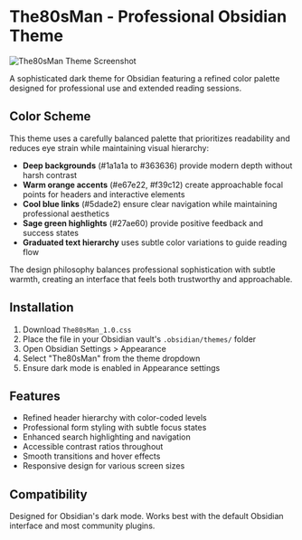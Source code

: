 # The80sMan - Professional Obsidian Theme

![The80sMan Theme Screenshot](The80sMan%20-%20Obsidian%20.png)

A sophisticated dark theme for Obsidian featuring a refined color palette designed for professional use and extended reading sessions.

## Color Scheme

This theme uses a carefully balanced palette that prioritizes readability and reduces eye strain while maintaining visual hierarchy:

- **Deep backgrounds** (#1a1a1a to #363636) provide modern depth without harsh contrast
- **Warm orange accents** (#e67e22, #f39c12) create approachable focal points for headers and interactive elements
- **Cool blue links** (#5dade2) ensure clear navigation while maintaining professional aesthetics
- **Sage green highlights** (#27ae60) provide positive feedback and success states
- **Graduated text hierarchy** uses subtle color variations to guide reading flow

The design philosophy balances professional sophistication with subtle warmth, creating an interface that feels both trustworthy and approachable.

## Installation

1. Download `The80sMan_1.0.css`
2. Place the file in your Obsidian vault's `.obsidian/themes/` folder
3. Open Obsidian Settings > Appearance
4. Select "The80sMan" from the theme dropdown
5. Ensure dark mode is enabled in Appearance settings

## Features

- Refined header hierarchy with color-coded levels
- Professional form styling with subtle focus states
- Enhanced search highlighting and navigation
- Accessible contrast ratios throughout
- Smooth transitions and hover effects
- Responsive design for various screen sizes

## Compatibility

Designed for Obsidian's dark mode. Works best with the default Obsidian interface and most community plugins.
